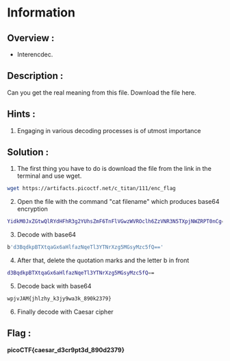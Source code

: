 # Information

## Overview :

* Interencdec.

## Description :

Can you get the real meaning from this file. Download the file here. 

## Hints :

1. Engaging in various decoding processes is of utmost importance

## Solution :

1. The first thing you have to do is download the file from the link in the terminal and use wget.

```bash
wget https://artifacts.picoctf.net/c_titan/111/enc_flag
```

2. Open the file with the command "cat filename" which produces base64 encryption

```bash
YidkM0JxZGtwQlRYdHFhR3g2YUhsZmF6TnFlVGwzWVROclh6ZzVNR3N5TXpjNWZRPT0nCg==
```
3. Decode with base64

```bash
b'd3BqdkpBTXtqaGx6aHlfazNqeTl3YTNrXzg5MGsyMzc5fQ=='
```

4. After that, delete the quotation marks and the letter b in front

```bash
d3BqdkpBTXtqaGx6aHlfazNqeTl3YTNrXzg5MGsyMzc5fQ==
```
5. Decode back with base64

```bash
wpjvJAM{jhlzhy_k3jy9wa3k_890k2379}
```
6. Finally decode with Caesar cipher
   
## Flag : 

**picoCTF{caesar_d3cr9pt3d_890d2379}**
